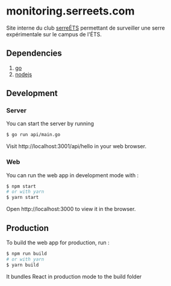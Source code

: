 # monitoring.serreets.com


Site interne du club [serreÉTS](https://serreets.com) permettant de surveiller une serre expérimentale sur le campus de l'ÉTS.

## Dependencies
1. [go](https://go.dev/)
2. [nodejs](https://nodejs.org/en/)


## Development

### Server
You can start the server by running 
```bash
$ go run api/main.go
```
Visit http://localhost:3001/api/hello in your web browser.

### Web
You can run the web app  in development mode with :
```bash
$ npm start
# or with yarn
$ yarn start
```
Open http://localhost:3000 to view it in the browser.

## Production 

To build the web app for production, run : 
```bash
$ npm run build 
# or with yarn 
$ yarn build
```
It bundles React in production mode to the build folder